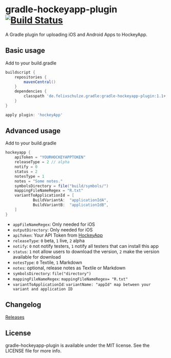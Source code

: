 # gradle-hockeyapp-plugin [![Build Status](https://travis-ci.org/x2on/gradle-hockeyapp-plugin.png)](https://travis-ci.org/x2on/gradle-hockeyapp-plugin)
A Gradle plugin for uploading iOS and Android Apps to HockeyApp. 

## Basic usage

Add to your build.gradle

```gradle
buildscript {
    repositories {
        mavenCentral()
    }
    dependencies {
        classpath 'de.felixschulze.gradle:gradle-hockeyapp-plugin:1.1+'
    }
}

apply plugin: 'hockeyApp'
```

## Advanced usage

Add to your build.gradle

```gradle
hockeyapp {
    apiToken = "YOURHOCKEYAPPTOKEN"
    releaseType = 2 // alpha
    notify = 0
    status = 2
    notesType = 1
    notes = "Some notes."
    symbolsDirectory = file("build/symbols/")
    mappingFileNameRegex = "R.txt"
    variantToApplicationId = [
            BuildVariantA:  "applicationIdA",
            BuildVariantB:  "applicationIdB",
    ]
}

```
* `appFileNameRegex`: Only needed for iOS
* `outputDirectory`: Only needed for iOS
* `apiToken`: Your API Token from [HockeyApp](http://hockeyapp.net/)
* `releaseType`: `0` beta, `1` live, `2` alpha
* `notify`: `0` not notify testers, `1` notify all testers that can install this app
* `status`: `1` not allow users to download the version, `2` make the version available for download
* `notesType`: `0` Textile, `1` Markdown
* `notes`: optional, release notes as Textile or Markdown
* `symbolsDirectory`: `file("directory")`
* `mappingFileNameRegex`:  `mappingFileNameRegex= "R.txt"`
* `variantToApplicationId`:  `variantName: "appId" map between your variant and application ID`

## Changelog

[Releases](https://github.com/x2on/gradle-hockeyapp-plugin/releases)

## License

gradle-hockeyapp-plugin is available under the MIT license. See the LICENSE file for more info.
